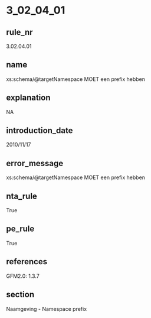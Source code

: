 # 3_02_04_01

## rule_nr
3.02.04.01

## name
xs:schema/@targetNamespace MOET een prefix hebben

## explanation
NA

## introduction_date
2010/11/17

## error_message
xs:schema/@targetNamespace MOET een prefix hebben

## nta_rule
True

## pe_rule
True

## references
GFM2.0: 1.3.7

## section
Naamgeving - Namespace prefix


